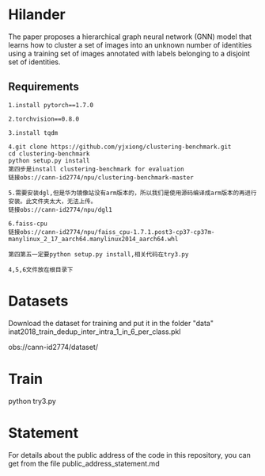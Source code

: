 # Hilander

The paper proposes a hierarchical graph neural network (GNN) model that learns how to cluster a set of images into an unknown number of identities using a training set of images annotated with labels belonging to a disjoint set of identities.



## Requirements

```
1.install pytorch==1.7.0 

2.torchvision==0.8.0 

3.install tqdm

4.git clone https://github.com/yjxiong/clustering-benchmark.git 
cd clustering-benchmark
python setup.py install
第四步是install clustering-benchmark for evaluation
链接obs://cann-id2774/npu/clustering-benchmark-master

5.需要安装dgl,但是华为镜像站没有arm版本的，所以我们是使用源码编译成arm版本的再进行安装。此文件夹太大，无法上传。
链接obs://cann-id2774/npu/dgl1

6.faiss-cpu
链接obs://cann-id2774/npu/faiss_cpu-1.7.1.post3-cp37-cp37m-manylinux_2_17_aarch64.manylinux2014_aarch64.whl

第四第五一定要python setup.py install,相关代码在try3.py

4,5,6文件放在根目录下
```

# Datasets
Download the  dataset for training and put it in the folder "data"
inat2018_train_dedup_inter_intra_1_in_6_per_class.pkl

obs://cann-id2774/dataset/

# Train

python try3.py


# Statement

For details about the public address of the code in this repository, you can get from the file public_address_statement.md